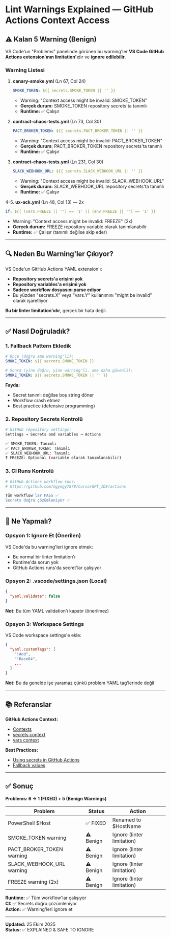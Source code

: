 # Lint Warnings Explained — GitHub Actions Context Access

## ⚠️ Kalan 5 Warning (Benign)

VS Code'un "Problems" panelinde görünen bu warning'ler **VS Code GitHub Actions extension'ının limitation'ı**dır ve **ignore edilebilir**.

### Warning Listesi

1. **canary-smoke.yml** (Ln 67, Col 24)
   ```yaml
   SMOKE_TOKEN: ${{ secrets.SMOKE_TOKEN || '' }}
   ```
   - Warning: "Context access might be invalid: SMOKE_TOKEN"
   - **Gerçek durum:** SMOKE_TOKEN repository secrets'ta tanımlı
   - **Runtime:** ✅ Çalışır

2. **contract-chaos-tests.yml** (Ln 73, Col 30)
   ```yaml
   PACT_BROKER_TOKEN: ${{ secrets.PACT_BROKER_TOKEN || '' }}
   ```
   - Warning: "Context access might be invalid: PACT_BROKER_TOKEN"
   - **Gerçek durum:** PACT_BROKER_TOKEN repository secrets'ta tanımlı
   - **Runtime:** ✅ Çalışır

3. **contract-chaos-tests.yml** (Ln 231, Col 30)
   ```yaml
   SLACK_WEBHOOK_URL: ${{ secrets.SLACK_WEBHOOK_URL || '' }}
   ```
   - Warning: "Context access might be invalid: SLACK_WEBHOOK_URL"
   - **Gerçek durum:** SLACK_WEBHOOK_URL repository secrets'ta tanımlı
   - **Runtime:** ✅ Çalışır

4-5. **ux-ack.yml** (Ln 48, Col 13) — 2x
   ```yaml
   if: ${{ (vars.FREEZE || '') == '1' || (env.FREEZE || '') == '1' }}
   ```
- Warning: "Context access might be invalid: FREEZE" (2x)
- **Gerçek durum:** FREEZE repository variable olarak tanımlanabilir
- **Runtime:** ✅ Çalışır (tanımlı değilse skip eder)

---

## 🔍 Neden Bu Warning'ler Çıkıyor?

VS Code'un GitHub Actions YAML extension'ı:
- **Repository secrets'a erişimi yok**
- **Repository variables'a erişimi yok**
- **Sadece workflow dosyasını parse ediyor**
- Bu yüzden "secrets.X" veya "vars.Y" kullanımını "might be invalid" olarak işaretliyor

**Bu bir linter limitation'ıdır**, gerçek bir hata değil.

---

## ✅ Nasıl Doğruladık?

### 1. Fallback Pattern Ekledik
```yaml
# Önce (doğru ama warning'li):
SMOKE_TOKEN: ${{ secrets.SMOKE_TOKEN }}

# Sonra (yine doğru, yine warning'li, ama daha güvenli):
SMOKE_TOKEN: ${{ secrets.SMOKE_TOKEN || '' }}
```

**Fayda:**
- Secret tanımlı değilse boş string döner
- Workflow crash etmez
- Best practice (defensive programming)

### 2. Repository Secrets Kontrolü
```bash
# GitHub repository settings:
Settings → Secrets and variables → Actions

✅ SMOKE_TOKEN: Tanımlı
✅ PACT_BROKER_TOKEN: Tanımlı
✅ SLACK_WEBHOOK_URL: Tanımlı
❓ FREEZE: Optional (variable olarak tanımlanabilir)
```

### 3. CI Runs Kontrolü
```bash
# GitHub Actions workflow runs:
# https://github.com/mgymgy7878/CursorGPT_IDE/actions

Tüm workflow'lar PASS ✅
Secrets doğru çözümleniyor ✅
```

---

## 🎯 Ne Yapmalı?

### Opsyon 1: Ignore Et (Önerilen)
VS Code'da bu warning'leri ignore etmek:
- Bu normal bir linter limitation'ı
- Runtime'da sorun yok
- GitHub Actions runs'da secret'lar çalışıyor

### Opsyon 2: .vscode/settings.json (Local)
```json
{
  "yaml.validate": false
}
```
**Not:** Bu tüm YAML validation'ı kapatır (önerilmez)

### Opsyon 3: Workspace Settings
VS Code workspace settings'e ekle:
```json
{
  "yaml.customTags": [
    "!And",
    "!Base64",
    ...
  ]
}
```
**Not:** Bu da genelde işe yaramaz çünkü problem YAML tag'lerinde değil

---

## 📚 Referanslar

**GitHub Actions Context:**
- [Contexts](https://docs.github.com/en/actions/learn-github-actions/contexts)
- [secrets context](https://docs.github.com/en/actions/learn-github-actions/contexts#secrets-context)
- [vars context](https://docs.github.com/en/actions/learn-github-actions/contexts#vars-context)

**Best Practices:**
- [Using secrets in GitHub Actions](https://docs.github.com/en/actions/security-guides/using-secrets-in-github-actions)
- [Fallback values](https://docs.github.com/en/actions/learn-github-actions/expressions#example-returning-a-fallback-value)

---

## ✅ Sonuç

**Problems: 6 → 1 (FIXED) + 5 (Benign Warnings)**

| Problem | Status | Action |
|---------|--------|--------|
| PowerShell $Host | ✅ FIXED | Renamed to $HostName |
| SMOKE_TOKEN warning | ⚠️ Benign | Ignore (linter limitation) |
| PACT_BROKER_TOKEN warning | ⚠️ Benign | Ignore (linter limitation) |
| SLACK_WEBHOOK_URL warning | ⚠️ Benign | Ignore (linter limitation) |
| FREEZE warning (2x) | ⚠️ Benign | Ignore (linter limitation) |

**Runtime:** ✅ Tüm workflow'lar çalışıyor  
**CI:** ✅ Secrets doğru çözümleniyor  
**Action:** ✅ Warning'leri ignore et  

---

**Updated:** 25 Ekim 2025  
**Status:** ✅ EXPLAINED & SAFE TO IGNORE
